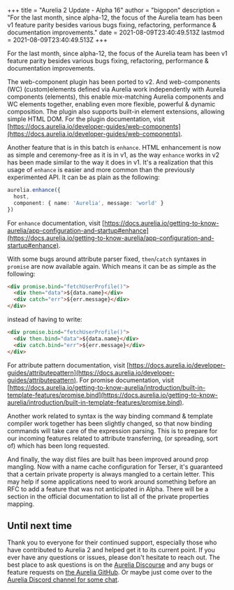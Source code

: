 +++
title = "Aurelia 2 Update - Alpha 16"
author = "bigopon"
description = "For the last month, since alpha-12, the focus of the Aurelia team has been v1 feature parity besides various bugs fixing, refactoring, performance & documentation improvements."
date = 2021-08-09T23:40:49.513Z
lastmod = 2021-08-09T23:40:49.513Z
+++

For the last month, since alpha-12, the focus of the Aurelia team has been v1 feature parity besides various bugs fixing, refactoring, performance & documentation improvements.

The web-component plugin has been ported to v2. And web-components (WC) (custom)elements defined via Aurelia work independently with Aurelia components (elements), this enable mix-matching Aurelia components and WC elements together, enabling even more flexible, powerful & dynamic composition. The plugin also supports built-in element extensions, allowing simple HTML DOM. For the plugin documentation, visit [https://docs.aurelia.io/developer-guides/web-components](https://docs.aurelia.io/developer-guides/web-components).

Another feature that is in this batch is `enhance`. HTML enhancement is now as simple and ceremony-free as it is in v1, as the way `enhance` works in v2 has been made similar to the way it does in v1. It's a realization that this usage of `enhance` is easier and more common than the previously experimented API. It can be as plain as the following:

```typescript
aurelia.enhance({
  host,
  component: { name: 'Aurelia', message: 'world' }
})
```

For `enhance` documentation, visit [https://docs.aurelia.io/getting-to-know-aurelia/app-configuration-and-startup#enhance](https://docs.aurelia.io/getting-to-know-aurelia/app-configuration-and-startup#enhance).

With some bugs around attribute parser fixed, `then`/`catch` syntaxes in `promise` are now available again. Which means it can be as simple as the following:

```html
<div promise.bind="fetchUserProfile()">
  <div then="data">${data.name}</div>
  <div catch="err">${err.message}</div>
</div>
```

instead of having to write:

```html
<div promise.bind="fetchUserProfile()">
  <div then.bind="data">${data.name}</div>
  <div catch.bind="err">${err.message}</div>
</div>
```

For attribute pattern documentation, visit [https://docs.aurelia.io/developer-guides/attributepattern](https://docs.aurelia.io/developer-guides/attributepattern). For promise documentation, visit [https://docs.aurelia.io/getting-to-know-aurelia/introduction/built-in-template-features/promise.bind](https://docs.aurelia.io/getting-to-know-aurelia/introduction/built-in-template-features/promise.bind).

Another work related to syntax is the way binding command & template compiler work together has been slightly changed, so that now binding commands will take care of the expression parsing. This is to prepare for our incoming features related to attribute transferring, (or spreading, sort of) which has been long requested.

And finally, the way dist files are built has been improved around prop mangling. Now with a name cache configuration for Terser, it's guaranteed that a certain private property is always mangled to a certain letter. This may help if some applications need to work around something before an RFC to add a feature that was not anticipated in Alpha. There will be a section in the official documentation to list all of the private properties mapping.


## Until next time

Thank you to everyone for their continued support, especially those who have contributed to Aurelia 2 and helped get it to its current point. If you ever have any questions or issues, please don't hesitate to reach out. The best place to ask questions is on the [Aurelia Discourse](https://discourse.aurelia.io/) and any bugs or feature requests on [the Aurelia GitHub](https://github.com/aurelia/aurelia/issues). Or maybe just come over to the [Aurelia Discord channel for some chat](https://discord.gg/RBtyM6u).